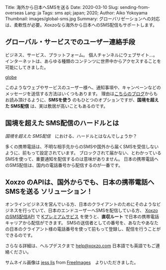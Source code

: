 Title: 海外から日本へSMSを送る
Date: 2020-03-10
Slug: sending-from-overseas
Lang: ja
Tags: sms api; japan; 2020; 
Author: Aiko Yokoyama
Thumbnail: images/global-sms.jpg
Summary: グローバリゼーションへの対応は、柔軟性が必要。Xoxzoなら海外から日本へのSMS配信もサポートします。


## グローバル・サービスでのユーザー連絡手段

ビジネス、サービス、プラットフォーム。
個人チャンネルにウェブサイト…。
インターネットは、あらゆる種類のコンテンツに世界中からアクセスすることを可能にしてきました。

[globe](/images/global-sms.jpg)

このようなウェブやサービスのユーザー様へ、通知事項や、キャンペーンなどのメッセージを送信する方法はいくつもあります。
理由は[こちらのブログ](https://blog.xoxzo.com/ja/2018/04/06/why-adopt-sms/)からもお読み頂けるように、**SMSを使う** のもひとつのオプションですが、**国境を超えた SMS配信** は、実は敷居が高いこともあるのです。

## 国境を超えた SMS配信のハードルとは

_国境を超えた SMS配信_　における、ハードルとはなんでしょうか？

多くの携帯電話は、不明な相手先からのSMSや国外から届くSMSを受信しないように、前もって設定されています。
ブロックされて届かない、とわかっているSMSを使って、重要通知を配信するのは意味がありません。
日本の携帯電話へのSMS配信は、国内の電話番号から配信するのが一番です。

## Xoxzo のAPIは、国外からでも、日本の携帯電話へSMSを送る ソリューション！

オンラインビジネスを営んでいる方、日本のクライアントのためにそのようなビジネスを行っていて、日本のエンドユーザーへSMSを配信している方、
 [XoxzoのSMS配信API](https://www.xoxzo.com/ja/) で [Kプレミアムサビス](https://help.xoxzo.com/ja/xoxzo-cloud-telephony/articles/the-k-premium-service/) を使うと、**直収ルート** で日本の携帯電話キャリアから配信ができます。
SMSの送信者としての番号を、あなたやあなたの日本のクライアント様の電話番号を使って前もって登録し、配信を行うことができるのです。

さらなる詳細は、ヘルプデスクまで help@xoxzo.com 日本語でも英語でもご連絡ください。

サムネイル画像は <a href="/photographer/jeinny-46342">jess lis</a> from <a href="https://freeimages.com/">FreeImages</a>　よりいただきました。
